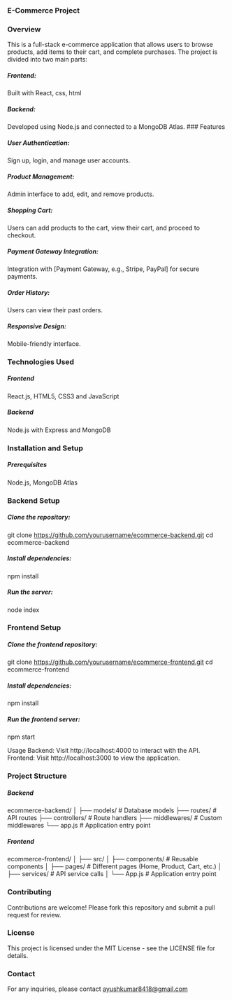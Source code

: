 ### E-Commerce Project
### Overview
This is a full-stack e-commerce application that allows users to browse products, add items to their cart, and complete purchases. The project is divided into two main parts:
<h5>Frontend:</h5> Built with React, css, html
<h5> Backend: </h5>Developed using Node.js and connected to a MongoDB Atlas.
### Features
<h5>User Authentication:</h5>Sign up, login, and manage user accounts.
<h5>Product Management:</h5> Admin interface to add, edit, and remove products.
<h5>Shopping Cart:</h5> Users can add products to the cart, view their cart, and proceed to checkout.
<h5>Payment Gateway Integration:</h5> Integration with [Payment Gateway, e.g., Stripe, PayPal] for secure payments.
<h5>Order History:</h5> Users can view their past orders.
<h5>Responsive Design:</h5> Mobile-friendly interface.

### Technologies Used
##### Frontend
React.js, HTML5, CSS3 and JavaScript
##### Backend
Node.js with Express and MongoDB

### Installation and Setup
##### Prerequisites
Node.js, MongoDB Atlas

### Backend Setup
##### Clone the repository:
git clone https://github.com/yourusername/ecommerce-backend.git
cd ecommerce-backend

##### Install dependencies:
npm install

##### Run the server:
node index

### Frontend Setup
##### Clone the frontend repository:
git clone https://github.com/yourusername/ecommerce-frontend.git
cd ecommerce-frontend

##### Install dependencies:
npm install

##### Run the frontend server:
npm start

Usage
Backend: Visit http://localhost:4000 to interact with the API.
Frontend: Visit http://localhost:3000 to view the application.

### Project Structure
##### Backend
ecommerce-backend/
│
├── models/              # Database models
├── routes/              # API routes
├── controllers/         # Route handlers
├── middlewares/         # Custom middlewares
└── app.js               # Application entry point
##### Frontend
ecommerce-frontend/
│
├── src/
│   ├── components/       # Reusable components
│   ├── pages/            # Different pages (Home, Product, Cart, etc.)
│   ├── services/         # API service calls
│   └── App.js            # Application entry point

### Contributing
Contributions are welcome! Please fork this repository and submit a pull request for review.

### License
This project is licensed under the MIT License - see the LICENSE file for details.

### Contact
For any inquiries, please contact ayushkumar8418@gmail.com
